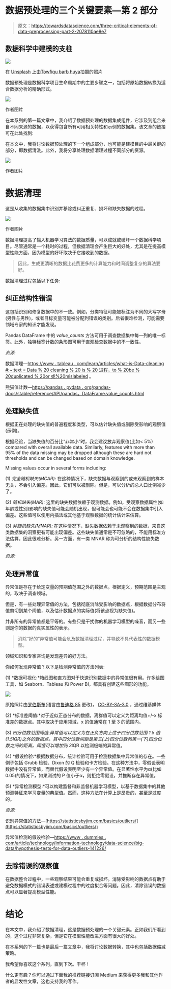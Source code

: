 # 数据预处理的三个关键要素—第 2 部分

> 原文：<https://towardsdatascience.com/three-critical-elements-of-data-preprocessing-part-2-2078110ae8e7>

## 数据科学中建模的支柱

![](img/86e835adb615fec343314d345c95e502.png)

在 [Unsplash](https://unsplash.com?utm_source=medium&utm_medium=referral) 上由[Towfiqu barb huya](https://unsplash.com/@towfiqu999999?utm_source=medium&utm_medium=referral)拍摄的照片

数据预处理是数据科学项目生命周期中的主要步骤之一，包括将原始数据转换为适合数据分析的精确形式。

![](img/dbfd82a2f0ead576a1ff11d4432f4178.png)

作者图片

在本系列的第一篇文章中，我介绍了数据预处理的数据集成组件，它涉及到组合来自不同来源的数据，以获得包含所有可用相关特性和示例的数据集。该文章的链接可在此处找到:

[](/three-critical-elements-of-data-preprocessing-part-1-3c16f46f8ced)  

在本文中，我将讨论数据预处理的下一个组成部分，也可能是建模目的中最关键的部分，即数据清洗。此外，我将分享处理数据清理过程不同部分的资源。

![](img/d99b49ff1a45f58c5e623cd3e7f795ae.png)

作者图片

# 数据清理

这是从收集的数据集中识别并移除或纠正重复、损坏和缺失数据的过程。

![](img/d12b7c0f9ea201763ff0bfb819bf712e.png)

作者图片

数据清理提高了输入机器学习算法的数据质量，可以成就或破坏一个数据科学项目。尽管通常是一个耗时的过程，但数据清理会产生巨大的好处，尤其是在提高模型性能方面，因为模型的好坏取决于它接收到的数据。

> 因此，生成更清晰的数据比花费更多的计算能力和时间调整复杂的算法要好。

数据清理过程包括以下任务:

## 纠正结构性错误

这包括识别和修复数据中的不一致。例如，分类特征可能被标注为不同的大写字母(男性与男性)，或者目标变量可能被分配到错误的类别。后者很难检测，可能需要领域专家的知识才能发现。

Pandas DataFrame 中的 *value_counts* 方法可用于调查数据集中每一列的唯一标签。此外，独特标签计数的条形图可用于直观检查数据中的不一致性。

*资源:*

数据清理—[https://www . tableau . com/learn/articles/what-is-Data-cleaning #:~:text = Data % 20 cleaning % 20 is % 20 进程，to % 20be % 20duplicated % 20or 或%20mislabeled](https://www.tableau.com/learn/articles/what-is-data-cleaning#:~:text=Data%20cleaning%20is%20the%20process,to%20be%20duplicated%20or%20mislabeled) 。

熊猫值计数—[https://pandas . pydata . org/pandas-docs/stable/reference/API/pandas。DataFrame.value_counts.html](https://pandas.pydata.org/pandas-docs/stable/reference/api/pandas.DataFrame.value_counts.html)

## 处理缺失值

根据正在处理的缺失值的普遍程度和类型，可以估计缺失值或删除受影响的观察值(示例)。

根据经验，当缺失值的百分比“非常小”时，我会建议放弃观察值(比如< 5%) compared with overall available data. Similarly, features with more than 95% of the data missing may be dropped although these are hard not thresholds and can be changed based on domain knowledge.

Missing values occur in several forms including:

(1) *完全随机缺失(MCAR):* 在这种情况下，缺失数据与观察到的或未观察到的样本无关，不会引入偏差。因此，它们可以被删除。但是，可以分析的总人口比例减少了。

(2) *随机缺失(MAR):* 这里的缺失数据依赖于观测数据。例如，受观察数据属性(如年龄或性别)影响的缺失值可能会随机出现，但可能会也可能不会在数据集中引入偏差。这些值可以使用内插法或其他基于观察数据的统计估计来估算。

(3) *非随机缺失(MNAR):* 在这种情况下，缺失数据依赖于未观察到的数据，来自这类数据集的洞察更有可能出现偏差。这些缺失值通常是不可忽略的，不能用标准方法估算，因此很难分析。另一方面，有一类 MNAR 称为可分析的结构性缺失数据。

*资源:*

[](https://www.ncbi.nlm.nih.gov/books/NBK493614/)    

## 处理异常值

异常值是存在于给定变量的预期值范围之外的数据点。根据定义，预期范围是主观的，取决于调查领域。

但是，有一些处理异常值的方法，包括彻底消除受影响的数据点，根据数据分布将值剪切到某个阈值，以及估计数据点的实际值(将该点视为缺失值)。

并非所有的异常值都是平等的。有些只是干扰你的机器学习模型的噪音，而另一些则是你的数据的真实属性的表示。

> 消除“好的”异常值可能会危及数据清理过程，并导致不具代表性的数据模型。

领域知识和专家咨询是发现差异的好方法。

你如何发现异常值？以下是检测异常值的方法列表:

(1) *数据可视化:*箱线图和直方图对于快速识别数据中的异常值很有用。许多绘图工具，如 Seaborn、Tableau 和 Power BI，都具有创建这些图形的功能。

![](img/1806da893c860d4b5bc5e9ab65417f27.png)

原始照片由[罗伯斯布](https://upload.wikimedia.org/wikipedia/commons/b/b1/Elements_of_a_boxplot.svg)(语言由[鲁迪格 85](https://commons.wikimedia.org/wiki/File:Elements_of_a_boxplot_en.svg) 更改)， [CC-BY-SA-3.0](https://creativecommons.org/licenses/by-sa/3.0) ，通过维基媒体

(2) *标准差阈值:*对于近似正态分布的数据，离群值可以定义为距离均值+/-x 标准差的数据点。其中取决于应用领域，x 的值通常在 1 至 3 的范围内。

(3) *四分位数范围阈值:*异常值可以定义为在正负方向上位于四分位数范围 1.5 倍(1.5*IQR)之外的数据点。其中四分位数间距是第三(上)四分位数和第一(下)四分位数之间的距离。阈值可以增加到 3*IQR 以检测极端的异常值。

(4) *假设检验:*根据数据分布，统计检验可用于检测数据集中异常值的存在。一些例子包括 Grubb 检验、Dixon 的 Q 检验和卡方检验。在这种方法中，零假设表明数据中没有异常值，而替代假设表明至少有一个异常值。在显著性水平为α(比如 0.05)的情况下，如果测试的 P 值小于α，则拒绝零假设，并推断存在异常值。

(5) *异常检测模型:*可以构建监督和非监督机器学习模型，以基于数据集中的其他预测特征来学习变量的典型值。然而，这种方法在计算上是昂贵的，甚至是过度的。

*资源:*

识别异常值的方法—[https://statisticsbyjim.com/basics/outliers/](https://statisticsbyjim.com/basics/outliers/)

异常值检测的假设检验—[https://www . dummies . com/article/technology/information-technology/data-science/big-data/hypothesis-tests-for-data-outliers-141226/](https://www.dummies.com/article/technology/information-technology/data-science/big-data/hypothesis-tests-for-data-outliers-141226/)

## 去除错误的观察值

在数据整合过程中，一些观察结果可能会重复或损坏。消除受影响的数据点有助于避免数据模式的错误表述或建模过程中的过度拟合等问题。因此，清除错误的数据点可以显著提高模型性能。

# 结论

在本文中，我介绍了数据清理，这是数据预处理的一个关键元素。正如我们所看到的，这个过程非常复杂，但是它在模型性能改进方面有很大的好处。

在本系列的下一篇也是最后一篇文章中，我将讨论数据转换，其中也包括数据缩减策略。

我希望你喜欢这个系列，直到下次。干杯！

什么更有趣？你可以通过下面我的推荐链接订阅 Medium 来获得更多我和其他作者的启发性文章，这也支持我的写作。

[](https://aolaoye.medium.com/membership) 